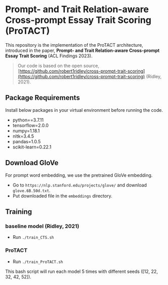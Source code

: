 # Prompt- and Trait Relation-aware Cross-prompt Essay Trait Scoring (ProTACT)

This repository is the implementation of the ProTACT architecture, introduced in the paper, **Prompt- and Trait Relation-aware Cross-prompt Essay Trait Scoring** (ACL Findings 2023).

> Our code is based on the open source, [https://github.com/robert1ridley/cross-prompt-trait-scoring](https://github.com/robert1ridley/cross-prompt-trait-scoring) (Ridley, 2021).

## Package Requirements

Install below packages in your virtual environment before running the code.
- python==3.7.11
- tensorflow=2.0.0
- numpy=1.18.1
- nltk=3.4.5
- pandas=1.0.5
- scikit-learn=0.22.1

## Download GloVe

For prompt word embedding, we use the pretrained GloVe embedding.
- Go to `https://nlp.stanford.edu/projects/glove/` and download `glove.6B.50d.txt`.
- Put downloaded file in the `embeddings` directory.

## Training 
### baseline model (Ridley, 2021)
- Run `./train_CTS.sh`

### ProTACT
- Run `./train_ProTACT.sh`

This bash script will run each model 5 times with different seeds ([12, 22, 32, 42, 52]).